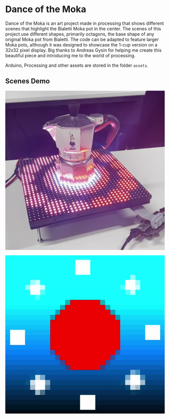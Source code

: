 # Dance of the Moka

Dance of the Moka is an art project made in processing that shows different scenes that highlight the Bialetti Moka pot in the center. The scenes of this project use different shapes, primarily octagons, the base shape of any original Moka pot from Bialetti. The code can be adapted to feature larger Moka pots, although it was designed to showcase the 1-cup version on a 32x32 pixel display. Big thanks to Andreas Gysin for helping me create this beautiful piece and introducing me to the world of processing.

Arduino, Processing and other assets are stored in the folder `assets`.

## Scenes Demo

![Dance of the Moka](docs/mokka.webp)

![Scenes](docs/scenes.webp)
